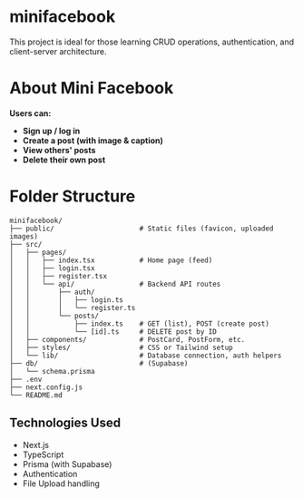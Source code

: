 # minifacebook
This project is ideal for those learning CRUD operations, authentication, and client-server architecture.

# About Mini Facebook

**Users can:**

- **Sign up / log in**
- **Create a post (with image & caption)**
- **View others' posts**
- **Delete their own post**

# Folder Structure

```
minifacebook/
├── public/                     # Static files (favicon, uploaded images)
├── src/
│   ├── pages/
│   │   ├── index.tsx           # Home page (feed)
│   │   ├── login.tsx
│   │   ├── register.tsx
│   │   └── api/                # Backend API routes
│   │       ├── auth/
│   │       │   ├── login.ts
│   │       │   └── register.ts
│   │       └── posts/
│   │           ├── index.ts    # GET (list), POST (create post)
│   │           └── [id].ts     # DELETE post by ID
│   ├── components/             # PostCard, PostForm, etc.
│   ├── styles/                 # CSS or Tailwind setup
│   └── lib/                    # Database connection, auth helpers
├── db/                         # (Supabase)
│   └── schema.prisma
├── .env
├── next.config.js
└── README.md
```


## Technologies Used

- Next.js
- TypeScript
- Prisma (with Supabase)
- Authentication
- File Upload handling
